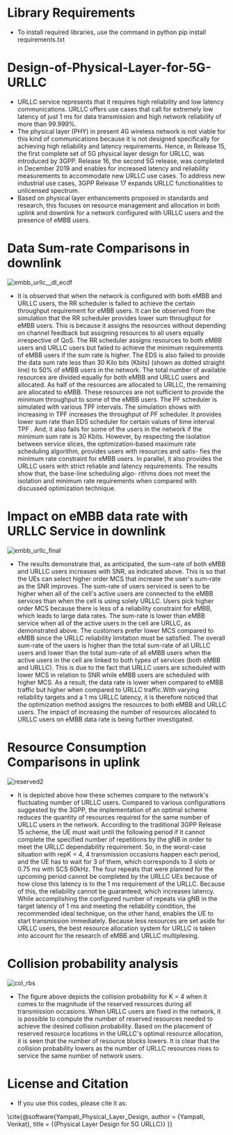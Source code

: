 # Library Requirements

- To install required libraries, use the command in python pip install requirements.txt



# Design-of-Physical-Layer-for-5G-URLLC
- URLLC service represents that it requires high reliability and low latency communications. URLLC offers use cases that call for extremely low latency of just 1 ms for data transmission and high network reliability of more than 99.999\%.  
- The physical layer (PHY) in present 4G wireless network is not viable for this kind of communications because it is not designed specifically for achieving high reliability and latency requirements. Hence, in Release 15, the first complete set of 5G physical layer design for URLLC, was introduced by 3GPP. Release 16, the second 5G release, was completed in December 2019 and enables for increased latency and reliability measurements to accommodate new URLLC use cases. To address new industrial use cases, 3GPP Release 17 expands URLLC functionalities to unlicensed spectrum. 
- Based on physical layer enhancements proposed in standards and research, this focuses on resource management and allocation in both uplink and downlink for a network configured with URLLC users and the presence of eMBB users.

# Data Sum-rate Comparisons in downlink


![embb_urllc__dl_ecdf](https://user-images.githubusercontent.com/51235418/211160434-42df2af6-6f31-403b-bab0-42c3f328d800.svg)

- It is observed that when the network is configured with both eMBB and
URLLC users, the RR scheduler is failed to achieve the certain throughput requirement for
eMBB users. It can be observed from the simulation that the RR scheduler provides lower sum
throughput for eMBB users. This is because it assigns the resources without depending on channel
feedback but assigning resources to all users equally irrespective of QoS. The RR scheduler assigns
resources to both eMBB users and URLLC users but failed to achieve the minimum requirements
of eMBB users if the sum rate is higher. The EDS is also failed to provide the data sum rate less
than 30 Kilo bits (Kbits) (shown as dotted straight line) to 50% of eMBB users in the network.
The total number of available resources are divided equally for both eMBB and URLLC users and
allocated. As half of the resources are allocated to URLLC, the remaining are allocated to eMBB.
These resources are not sufficient to provide the minimum throughput to some of the eMBB users.
The PF scheduler is simulated with various TPF intervals. The simulation shows with increasing in
TPF increases the throughput of PF scheduler. It provides lower sum rate than EDS scheduler for
certain values of time interval TPF . And, it also fails for some of the users in the network if the
minimum sum rate is 30 Kbits. However, by respecting the isolation between service slices, the
optimization-based maximum rate scheduling algorithm, provides users with resources and satis-
fies the minimum rate constraint for eMBB users. In parallel, it also provides the URLLC users
with strict reliable and latency requirements. The results show that, the base-line scheduling algo-
rithms does not meet the isolation and minimum rate requirements when compared with discussed
optimization technique.
# Impact on eMBB data rate with URLLC Service in downlink
![embb_urllc_final](https://user-images.githubusercontent.com/51235418/211160441-dfd0e812-7bb0-4cb4-ab98-8fe9b243389b.svg)
- The results demonstrate that, as anticipated, the sum-rate of both eMBB and URLLC users increases with SNR, as indicated above. This is so that the UEs can select higher order MCS that increase the user's sum-rate as the SNR improves. The sum-rate of users serviced is seen to be higher when all of the cell's active users are connected to the eMBB services than when the cell is using solely URLLC. Users pick higher order MCS because there is less of a reliability constraint for eMBB, which leads to large data rates. The sum-rate is lower than eMBB service when all of the active users in the cell are URLLC, as demonstrated above. The customers prefer lower MCS compared to eMBB since the URLLC reliability limitation must be satisfied. The overall sum-rate of the users is higher than the total sum-rate of all URLLC users and lower than the total sum-rate of all eMBB users when the active users in the cell are linked to both types of services (both eMBB and URLLC). This is due to the fact that URLLC users are scheduled with lower MCS in relation to SNR while eMBB users are scheduled with higher MCS. As a result, the data rate is lower when compared to eMBB traffic but higher when compared to URLLC traffic.With varying reliability targets and a 1 ms URLLC latency, it is therefore noticed that the optimization method assigns the resources to both eMBB and URLLC users. The impact of increasing the number of resources allocated to URLLC users on eMBB data rate is being further investigated.

# Resource Consumption Comparisons in uplink

![reserved2](https://user-images.githubusercontent.com/51235418/211160637-c0f13f6a-65ec-4504-bea0-d0eeb21467a3.svg)
- It is depicted above how these schemes compare to the network's fluctuating number of URLLC users. Compared to various configurations suggested by the 3GPP, the implementation of an optimal scheme reduces the quantity of resources required for the same number of URLLC users in the network. According to the traditional 3GPP Release 15 scheme, the UE must wait until the following period if it cannot complete the specified number of repetitions by the gNB in order to meet the URLLC dependability requirement. So, in the worst-case situation with repK = 4, 4 transmission occasions happen each period, and the UE has to wait for 3 of them, which corresponds to 3 slots or 0.75 ms with SCS 60kHz. The four repeats that were planned for the upcoming period cannot be completed by the URLLC UEs because of how close this latency is to the 1 ms requirement of the URLLC. Because of this, the reliability cannot be guaranteed, which increases latency. While accomplishing the configured number of repeats via gNB in the target latency of 1 ms and meeting the reliability condition, the recommended ideal technique, on the other hand, enables the UE to start transmission immediately. Because less resources are set aside for URLLC users, the best resource allocation system for URLLC is taken into account for the research of eMBB and URLLC multiplexing.
# Collision probability analysis

![col_rbs](https://user-images.githubusercontent.com/51235418/211160548-0639d0db-207a-4189-bcaf-a09623e0348e.svg)
- The figure above depicts the collision probability for K = 4 when it comes to the magnitude of the reserved resources during all transmission occasions. When URLLC users are fixed in the network, it is possible to compute the number of reserved resources needed to achieve the desired collision probability. Based on the placement of reserved resource locations in the URLLC's optimal resource allocation, it is seen that the number of resource blocks lowers. It is clear that the collision probability lowers as the number of URLLC resources rises to service the same number of network users.

# License and Citation
- If you use this codes, please cite it as:

\cite{@software{Yampati_Physical_Layer_Design,
author = {Yampati, Venkat},
title = {{Physical Layer Design for 5G URLLC}}
}}


